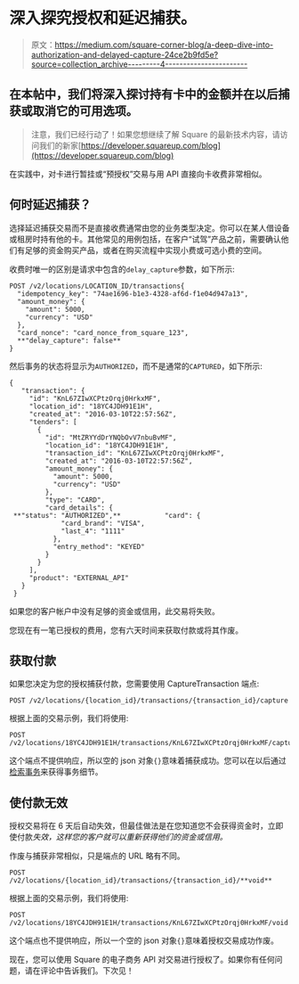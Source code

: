 # 深入探究授权和延迟捕获。

> 原文：<https://medium.com/square-corner-blog/a-deep-dive-into-authorization-and-delayed-capture-24ce2b9fd5e?source=collection_archive---------4----------------------->

## 在本帖中，我们将深入探讨持有卡中的金额并在以后捕获或取消它的可用选项。

> 注意，我们已经行动了！如果您想继续了解 Square 的最新技术内容，请访问我们的新家[https://developer.squareup.com/blog](https://developer.squareup.com/blog)

在实践中，对卡进行暂挂或“预授权”交易与用 API 直接向卡收费非常相似。

## 何时延迟捕获？

选择延迟捕获交易而不是直接收费通常由您的业务类型决定。你可以在某人借设备或租房时持有他的卡。其他常见的用例包括，在客户“试驾”产品之前，需要确认他们有足够的资金购买产品，或者在购买流程中实现小费或可选小费的空间。

收费时唯一的区别是请求中包含的`delay_capture`参数，如下所示:

```
POST /v2/locations/LOCATION_ID/transactions{
  "idempotency_key": "74ae1696-b1e3-4328-af6d-f1e04d947a13",
  "amount_money": {
    "amount": 5000,
    "currency": "USD"
  },
  "card_nonce": "card_nonce_from_square_123",
  **"delay_capture": false**
}
```

然后事务的状态将显示为`AUTHORIZED`，而不是通常的`CAPTURED`，如下所示:

```
{
   "transaction": {
     "id": "KnL67ZIwXCPtzOrqj0HrkxMF",
     "location_id": "18YC4JDH91E1H",
     "created_at": "2016-03-10T22:57:56Z",
     "tenders": [
       {
         "id": "MtZRYYdDrYNQbOvV7nbuBvMF",
         "location_id": "18YC4JDH91E1H",
         "transaction_id": "KnL67ZIwXCPtzOrqj0HrkxMF",
         "created_at": "2016-03-10T22:57:56Z",
         "amount_money": {
           "amount": 5000,
           "currency": "USD"
         },
         "type": "CARD",
         "card_details": {
 **"status": "AUTHORIZED",**           "card": {
             "card_brand": "VISA",
             "last_4": "1111"
           },
           "entry_method": "KEYED"
         }
       }
     ],
     "product": "EXTERNAL_API"
   }
 }
```

如果您的客户帐户中没有足够的资金或信用，此交易将失败。

您现在有一笔已授权的费用，您有六天时间来获取付款或将其作废。

## 获取付款

如果您决定为您的授权捕获付款，您需要使用 CaptureTransaction 端点:

```
POST /v2/locations/{location_id}/transactions/{transaction_id}/capture
```

根据上面的交易示例，我们将使用:

```
POST /v2/locations/18YC4JDH91E1H/transactions/KnL67ZIwXCPtzOrqj0HrkxMF/capture
```

这个端点不提供响应，所以空的 json 对象`{}`意味着捕获成功。您可以在以后通过[检索事务](https://docs.connect.squareup.com/api/connect/v2#endpoint-retrievetransaction)来获得事务细节。

## 使付款无效

授权交易将在 6 天后自动失效，但最佳做法是在您知道您不会获得资金时，立即使付款*失效，这样您的客户就可以重新获得他们的资金或信用。*

作废与捕获非常相似，只是端点的 URL 略有不同。

```
POST /v2/locations/{location_id}/transactions/{transaction_id}/**void**
```

根据上面的交易示例，我们将使用:

```
POST /v2/locations/18YC4JDH91E1H/transactions/KnL67ZIwXCPtzOrqj0HrkxMF/void
```

这个端点也不提供响应，所以一个空的 json 对象`{}`意味着授权交易成功作废。

现在，您可以使用 Square 的电子商务 API 对交易进行授权了。如果你有任何问题，请在评论中告诉我们。下次见！